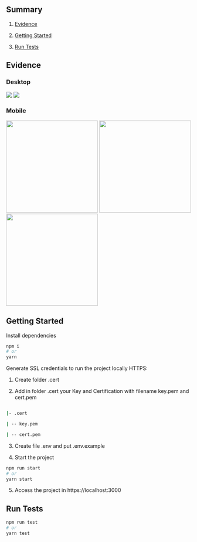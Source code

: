 ## Summary

1.  [Evidence](#evidence)

1.  [Getting Started](#getting-started)

1.  [Run Tests](#run-tests)

## Evidence

### Desktop

![](https://imgur.com/0bCWeth.jpg) ![](https://imgur.com/O9kxqnB.jpg)

### Mobile

<img src="https://imgur.com/3cr4Jy4.jpg" width="250" height="auto" /> <img src="https://imgur.com/AejwLpY.jpg" width="250" height="auto" /> <img src="https://imgur.com/zF8z2WS.jpg" width="250" height="auto" />

## Getting Started

Install dependencies

```bash
npm i
# or
yarn

```

Generate SSL credentials to run the project locally HTTPS:

1. Create folder .cert

2. Add in folder .cert your Key and Certification with filename key.pem and cert.pem

```bash

|- .cert

| -- key.pem

| -- cert.pem

```

3. Create file .env and put .env.example

4. Start the project

```bash
npm run start
# or
yarn start

```

5. Access the project in https://localhost:3000

## Run Tests

```bash
npm run test
# or
yarn test
```
